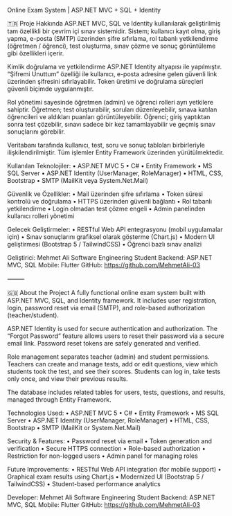 Online Exam System | ASP.NET MVC + SQL + Identity

🇹🇷 Proje Hakkında
ASP.NET MVC, SQL ve Identity kullanılarak geliştirilmiş tam özellikli bir çevrim içi sınav sistemidir.
Sistem; kullanıcı kayıt olma, giriş yapma, e-posta (SMTP) üzerinden şifre sıfırlama, rol tabanlı yetkilendirme (öğretmen / öğrenci), test oluşturma, sınav çözme ve sonuç görüntüleme gibi özellikleri içerir.

Kimlik doğrulama ve yetkilendirme ASP.NET Identity altyapısı ile yapılmıştır.
“Şifremi Unuttum” özelliği ile kullanıcı, e-posta adresine gelen güvenli link üzerinden şifresini sıfırlayabilir.
Token üretimi ve doğrulama süreçleri güvenli biçimde uygulanmıştır.

Rol yönetimi sayesinde öğretmen (admin) ve öğrenci rolleri ayrı yetkilere sahiptir.
Öğretmen; test oluşturabilir, soruları düzenleyebilir, sınava katılan öğrencileri ve aldıkları puanları görüntüleyebilir.
Öğrenci; giriş yaptıktan sonra test çözebilir, sınavı sadece bir kez tamamlayabilir ve geçmiş sınav sonuçlarını görebilir.

Veritabanı tarafında kullanıcı, test, soru ve sonuç tabloları birbirleriyle ilişkilendirilmiştir.
Tüm işlemler Entity Framework üzerinden yürütülmektedir.

Kullanılan Teknolojiler:
	•	ASP.NET MVC 5
	•	C#
	•	Entity Framework
	•	MS SQL Server
	•	ASP.NET Identity (UserManager, RoleManager)
	•	HTML, CSS, Bootstrap
	•	SMTP (MailKit veya System.Net.Mail)

Güvenlik ve Özellikler:
	•	Mail üzerinden şifre sıfırlama
	•	Token süresi kontrolü ve doğrulama
	•	HTTPS üzerinden güvenli bağlantı
	•	Rol tabanlı yetkilendirme
	•	Login olmadan test çözme engeli
	•	Admin panelinden kullanıcı rolleri yönetimi

Gelecek Geliştirmeler:
	•	RESTful Web API entegrasyonu (mobil uygulamalar için)
	•	Sınav sonuçlarını grafiksel olarak gösterme (Chart.js)
	•	Modern UI geliştirmesi (Bootstrap 5 / TailwindCSS)
	•	Öğrenci bazlı sınav analizi

Geliştirici:
Mehmet Ali
Software Engineering Student
Backend: ASP.NET MVC, SQL
Mobile: Flutter
GitHub: https://github.com/MehmetAli-03

⸻

🇬🇧 About the Project
A fully functional online exam system built with ASP.NET MVC, SQL, and Identity framework.
It includes user registration, login, password reset via email (SMTP), and role-based authorization (teacher/student).

ASP.NET Identity is used for secure authentication and authorization.
The “Forgot Password” feature allows users to reset their password via a secure email link.
Password reset tokens are safely generated and verified.

Role management separates teacher (admin) and student permissions.
Teachers can create and manage tests, add or edit questions, view which students took the test, and see their scores.
Students can log in, take tests only once, and view their previous results.

The database includes related tables for users, tests, questions, and results, managed through Entity Framework.

Technologies Used:
	•	ASP.NET MVC 5
	•	C#
	•	Entity Framework
	•	MS SQL Server
	•	ASP.NET Identity (UserManager, RoleManager)
	•	HTML, CSS, Bootstrap
	•	SMTP (MailKit or System.Net.Mail)

Security & Features:
	•	Password reset via email
	•	Token generation and verification
	•	Secure HTTPS connection
	•	Role-based authorization
	•	Restriction for non-logged users
	•	Admin panel for managing roles

Future Improvements:
	•	RESTful Web API integration (for mobile support)
	•	Graphical exam results using Chart.js
	•	Modernized UI (Bootstrap 5 / TailwindCSS)
	•	Student-based performance analytics

Developer:
Mehmet Ali
Software Engineering Student
Backend: ASP.NET MVC, SQL
Mobile: Flutter
GitHub: https://github.com/MehmetAli-03
